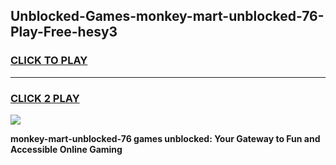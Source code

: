 
## Unblocked-Games-monkey-mart-unblocked-76-Play-Free-hesy3
<h3>
<a href="https://premium76.site?title=monkey-mart-unblocked-76&ref=18A1">CLICK TO PLAY</a></h3>
<hr>

<h3>
<a href="https://premium76.site?title=monkey-mart-unblocked-76&ref=18A1">CLICK 2 PLAY</a>
  
</h3>

<a href="https://premium76.site?title=monkey-mart-unblocked-76&ref=18A1"><img src="https://clearcache.store/games.png"></a>


**monkey-mart-unblocked-76 games unblocked: Your Gateway to Fun and Accessible Online Gaming**
